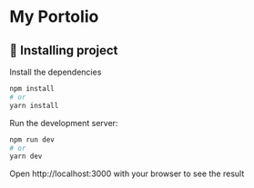 # My Portolio

## 🚀 Installing project

Install the dependencies

```bash
npm install
# or
yarn install
```

Run the development server:

```bash
npm run dev
# or
yarn dev
```

Open http://localhost:3000 with your browser to see the result